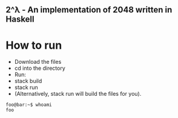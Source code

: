 ## 2^λ - An implementation of 2048 written in Haskell 

# How to run

- Download the files
- cd into the directory
- Run:
-  stack build
-   stack run
- (Alternatively, stack run will build the files for you).


```console
foo@bar:~$ whoami
foo
```
